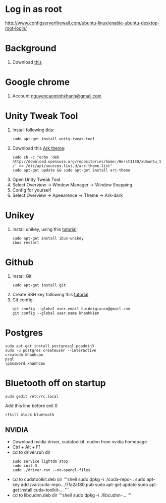 # Log in as root
http://www.configserverfirewall.com/ubuntu-linux/enable-ubuntu-desktop-root-login/

# Background
1. Download [this](https://drive.google.com/open?id=0B0GZEBA9RrHnRVZESXVwVXNtNTQ)

# Google chrome
1. Account nguyencaominhkhanh@gmail.com

# Unity Tweak Tool
1. Install following [this](http://ask.xmodulo.com/install-unity-tweak-tool-ubuntu-desktop.html):
    ```shell
    sudo apt-get install unity-tweak-tool
    ```
1. Download this [Ark theme](http://www.omgubuntu.co.uk/2016/06/install-latest-arc-gtk-theme-ubuntu-16-04):
    ```shell
    sudo sh -c "echo 'deb http://download.opensuse.org/repositories/home:/Horst3180/xUbuntu_16.04/ /' >> /etc/apt/sources.list.d/arc-theme.list"
    sudo apt-get update && sudo apt-get install arc-theme
    ```
1. Open Unity Tweak Tool
1. Select Overview -> Window Manager -> Window Snapping
1. Config for yourself
1. Select Overview -> Apeearence -> Theme -> Ark-dark

# Unikey
1. Install unikey, using this [tutorial](https://nguyenhuuhoang.com/huong-dan-cai-bo-go-tieng-viet-tren-ubuntu-16-04-lts-ibus-unikey/):
    ```shell
    sudo apt-get install ibus-unikey
    ibus restart
    ```

# Github 
1. Install Git
    ```shell
    sudo apt-get install git  
    ```
1. Create SSH key following this [tutorial](https://help.github.com/articles/generating-a-new-ssh-key-and-adding-it-to-the-ssh-agent/)
1. Git config:
    ```shell
    git config --global user.email buidoigiauco@gmail.com  
    git config --global user.name khanhkiem
    ```

# Postgres
```shell
sudo apt-get install postgresql pgadmin3
sudo -u postgres createuser --interactive
createdb khanhcao
psql
\password khanhcao 
```

# Bluetooth off on startup
```shell
sudo gedit /etc/rc.local
```

Add this line before exit 0
```shell
rfkill block bluetooth
```

## NVIDIA    
- Download nvidia driver, cudatoolkit, cudnn from nvidia homepage
- Ctrl + Alt + F1
- cd to driver.run dir
    ```shell
    sudo service lightdm stop
    sudo init 3
    sudo ./driver.run --no-opengl-files
    ```
- cd to cudatoolkit.deb dir
    '''shell
    sudo dpkg -i ./cuda-repo-..
    sudo apt-key add /var/cuda-repo.../7fa2af80.pub
    sudo apt-get update
    sudo apt-get install cuda-toolkit-...
    '''
- cd to libcudnn.deb dir
    '''shell
    sudo dpkg -i ./libcudnn-...
    '''
